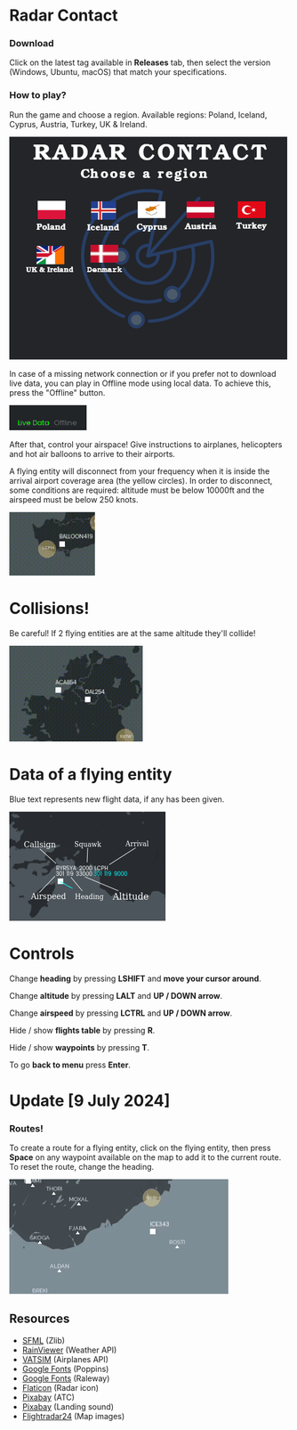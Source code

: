 # Radar Contact

### Download

Click on the latest tag available in <b>Releases</b> tab, then select the version (Windows, Ubuntu, macOS) that match your specifications. 

### How to play?

Run the game and choose a region. Available regions: Poland, Iceland, Cyprus, Austria, Turkey, UK & Ireland.

![Alt Text](./resources/general_textures/menu.png)

In case of a missing network connection or if you prefer not to download live data, you can play in Offline mode using 
local data. To achieve this, press the "Offline" button.

![Alt Text](./preview/live_data.gif)

After that, control your airspace! Give instructions to airplanes, helicopters and hot air balloons to arrive to their airports.

A flying entity will disconnect from your frequency when it is inside the arrival airport coverage area (the yellow circles). In order to disconnect, some conditions are required: altitude must be below 10000ft and the airspeed must be below 250 knots.

![Alt Text](./preview/landing.gif)

# Collisions!
Be careful! If 2 flying entities are at the same altitude they'll collide!

![Alt Text](./preview/collision.gif)

# Data of a flying entity

Blue text represents new flight data, if any has been given. 

![Alt Text](./preview/data_meaning.png)

# Controls

Change <b>heading</b> by pressing <b>LSHIFT</b> and <b>move your cursor around</b>.

Change <b>altitude</b> by pressing <b>LALT</b> and <b>UP / DOWN arrow</b>.

Change <b>airspeed</b> by pressing <b>LCTRL</b> and <b>UP / DOWN arrow</b>.

Hide / show <b>flights table</b> by pressing <b>R</b>.

Hide / show <b>waypoints</b> by pressing <b>T</b>.

To go <b>back to menu</b> press <b>Enter</b>. 

# Update [9 July 2024]

### Routes!
To create a route for a flying entity, click on the flying entity, then press <b>Space</b> on any waypoint 
available on the map to add it to the current route. To reset the route, change the heading.

![Alt Text](./preview/route.gif)

## Resources

- [SFML](https://github.com/SFML/SFML/tree/2.6.1) (Zlib)
- [RainViewer](https://www.rainviewer.com/) (Weather API)
- [VATSIM](https://vatsim.dev/) (Airplanes API)
- [Google Fonts](https://fonts.google.com/specimen/Poppins) (Poppins)
- [Google Fonts](https://fonts.google.com/specimen/Raleway?query=raleway) (Raleway)
- [Flaticon](https://www.flaticon.com/free-icon/radar_15721478?term=radar&page=1&position=33&origin=tag&related_id=15721478) (Radar icon)
- [Pixabay](https://pixabay.com/sound-effects/search/air-traffic-control/) (ATC)
- [Pixabay](https://pixabay.com/sound-effects/search/landing/) (Landing sound)
- [Flightradar24](https://www.flightradar24.com) (Map images)
